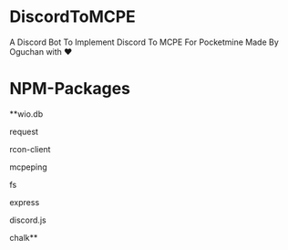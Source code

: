 # DiscordToMCPE
A Discord Bot To Implement Discord To MCPE For 
Pocketmine Made By Oguchan with ❤️
# NPM-Packages 
**wio.db

  request

  rcon-client

  mcpeping

  fs

  express

  discord.js

  chalk**
